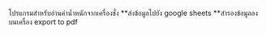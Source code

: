 โปรแกรมสำหรับอ่านค่าน้ำหนักจากเครื่องชั่ง
**ส่งข้อมูลไปยัง google sheets
**สำรองข้อมูลลงบนเครื่อง export to pdf